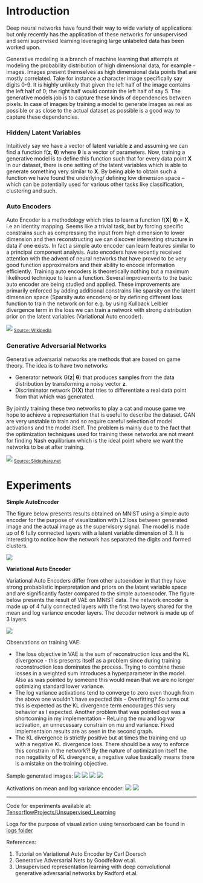 # Introduction
Deep neural networks have found their way to wide variety of applications but only recently has the application of these networks for unsupervised and semi supervised learning leveraging large unlabeled data has been worked upon.

Generative modeling is a branch of machine learning that attempts at modeling the probability distribution of high dimensional data, for example - images.  Images present themselves as high dimensional data points that are mostly correlated. Take for instance a character image specifically say digits 0-9. It is highly unlikely that given the left half of the image contains the left half of 0; the right half would contain the left half of say 5. The generative models job is to capture these kinds of dependencies between pixels. In case of images by training a model to generate images as real as possible or as close to the actual dataset as possible is a good way to capture these dependencies.

### Hidden/ Latent Variables
Intuitively say we have a vector of latent variable **z** and assuming we can find a function f(**z**, **θ**) where **θ** is a vector of parameters. Now, training a generative model is to define this function such that for every data point **X** in our dataset, there is one setting of the latent variables which is able to generate something very similar to **X**. By being able to obtain such a function we have found the underlying/ defining low dimension space – which can be potentially used for various other tasks like classification, clustering and such.

### Auto Encoders
Auto Encoder is a methodology which tries to learn a function f(**X**| **θ**) = **X**, i.e an identity mapping. Seems like a trivial task, but by forcing specific constrains such as compressing the input from high dimension to lower dimension and then reconstructing we can discover interesting structure in data if one exists. In fact a simple auto encoder can learn features similar to a principal component analysis. Auto encoders have recently received attention with the advent of neural networks that have proved to be very good function approximators and their ability to encode information efficiently. Training auto encoders is theoretically nothing but a maximum likelihood technique to learn a function.
Several improvements to the basic auto encoder are being studied and applied. These improvements are primarily enforced by adding additional constrains like sparsity on the latent dimension space (Sparsity auto encoders) or by defining different loss function to train the network on for e.g. by using Kullback Leibler divergence term in the loss we can train a network with strong distribution prior on the latent variables (Variational Auto encoder). 

![](./images/Autoencoder_structure.png)
<sub>[Source: Wikipedia](https://en.wikipedia.org/wiki/Autoencoder#/media/File:Autoencoder_structure.png)<sub>

### Generative Adversarial Networks
Generative adversarial networks are methods that are based on game theory. The idea is to have two networks
 - Generator network G(**z**| **θ**) that produces samples from the data distribution by transforming a noisy vector **z**. 
 - Discriminator network D(**X**) that tries to differentiate a real data point from that which was generated. 

By jointly training these two networks to play a cat and mouse game we hope to achieve a representation that is useful to describe the dataset.
GAN are very unstable to train and so require careful selection of model activations and the model itself. The problem is mainly due to the fact that the optimization techniques used for training these networks are not meant for finding Nash equilibrium which is the ideal point where we want the networks to be at after training.

![](./images/GAN.jpg)
<sub>[Source: Slideshare.net](http://www.slideshare.net/xavigiro/deep-learning-for-computer-vision-generative-models-and-adversarial-training-upc-2016)<sub>

# Experiments
**Simple AutoEncoder**

The figure below presents results obtained on MNIST using a simple auto encoder for the purpose of visualization with L2 loss between generated image and the actual image as the supervisory signal. The model is made up of 6 fully connected layers with a latent variable dimension of 3. It is interesting to notice how the network has separated the digits and formed clusters. 

![](./logs/MNIST_AutoEncoder_logs/AutoEncoder_20k.png)

**Variational Auto Encoder**

Variational Auto Encoders differ from other autoendoer in that they have strong probablistic inperpretation and priors on the latent variable space and are significantly faster compared to the simple autoencoder. The figure below presents the result of VAE on MNIST data. The network encoder is made up of 4 fully connected layers with the first two layers shared for the mean and log variance encoder layers. The decoder network is made up of 3 layers.

![](./logs/MNIST_VAE_logs_1/MNIST_VAE_log.png)

Observations on training VAE:
 - The loss objective in VAE is the sum of reconstruction loss and the KL divergence - this presents itself as a problem since during training reconstruction loss dominates the process. Trying to combine these losses in a weighted sum introduces a hyperparameter in the model. Also as was pointed by someone this would mean that we are no longer optimizing standard lower variance.
 - The log variance activations tend to converge to zero even though from the above one wouldn't have expected this - Overfitting? So turns out this is expected as the KL divergence term encourages this very behavior as I expected. Another problem that was pointed out was a shortcoming in my implementation - ReLuing the mu and log var activation, an unnecessary constrain on mu and variance. Fixed implementaion results are as seen in the second graph. 
 - The KL divergence is strictly positive but at times the training end up with a negative KL divergence loss. There should be a way to enforce this constrain in the network?! By the nature of optimization itself the non negativity of KL divergence, a negative value basically means there is a mistake on the training objective.

Sample generated images:
![](./logs/MNIST_VAE_logs_1/generated_1.png)     ![](./logs/MNIST_VAE_logs_1/generated_2.png)    ![](./logs/MNIST_VAE_logs_2/generated_3.png)     ![](./logs/MNIST_VAE_logs_2/generated_4.png)

Activations on mean and log variance encoder:
![](./logs/MNIST_VAE_logs_1/mu_var_gradient.png)
![](./logs/MNIST_VAE_logs_2/mu_logvar-gradient2.png)
 


-----
Code for experiments available at: [TensorflowProjects/Unsupervised_Learning](https://github.com/shekkizh/TensorflowProjects/tree/master/Unsupervised_learning)

Logs for the purpose of visualization using tensorboard can be found in [logs folder](./logs/)

References: 
 1. Tutorial on Variational Auto Encoder by Carl Doersch 
 2. Generative Adversarial Nets by Goodfellow et.al.
 3. Unsupervised representation learning with deep convolutional generative adversarial networks by Radford et.al.
